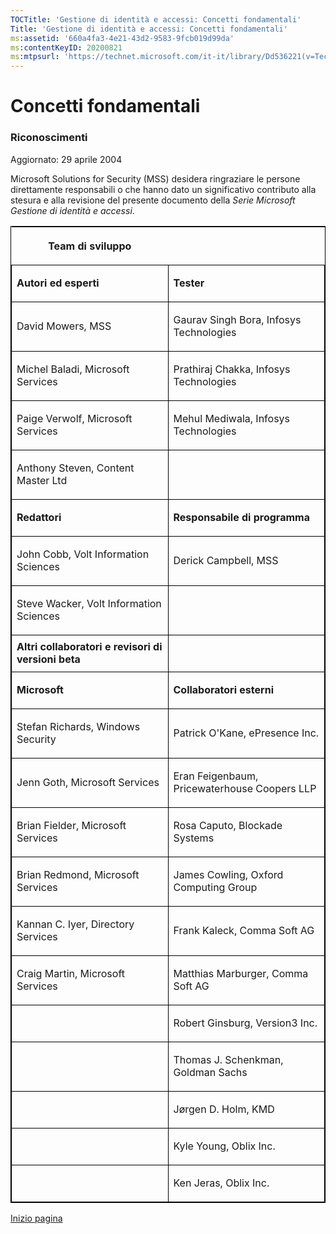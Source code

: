 ```yaml
---
TOCTitle: 'Gestione di identità e accessi: Concetti fondamentali'
Title: 'Gestione di identità e accessi: Concetti fondamentali'
ms:assetid: '660a4fa3-4e21-43d2-9583-9fcb019d99da'
ms:contentKeyID: 20200821
ms:mtpsurl: 'https://technet.microsoft.com/it-it/library/Dd536221(v=TechNet.10)'
---
```


Concetti fondamentali
=====================

### Riconoscimenti

Aggiornato: 29 aprile 2004

Microsoft Solutions for Security (MSS) desidera ringraziare le persone direttamente responsabili o che hanno dato un significativo contributo alla stesura e alla revisione del presente documento della *Serie Microsoft Gestione di identità e accessi*.

<p> </p>
<table style="border:1px solid black;">
<colgroup>
<col width="50%" />
<col width="50%" />
</colgroup>
<thead>
<tr class="header">
<th><p>Team di sviluppo</p></th>
<th><p> </p></th>
</tr>
</thead>
<tbody>
<tr class="odd">
<td style="border:1px solid black;"><p><strong>Autori ed esperti</strong></p></td>
<td style="border:1px solid black;"><p><strong>Tester</strong></p></td>
</tr>
<tr class="even">
<td style="border:1px solid black;"><p>David Mowers, MSS</p></td>
<td style="border:1px solid black;"><p>Gaurav Singh Bora, Infosys Technologies</p></td>
</tr>
<tr class="odd">
<td style="border:1px solid black;"><p>Michel Baladi, Microsoft Services</p></td>
<td style="border:1px solid black;"><p>Prathiraj Chakka, Infosys Technologies</p></td>
</tr>
<tr class="even">
<td style="border:1px solid black;"><p>Paige Verwolf, Microsoft Services</p></td>
<td style="border:1px solid black;"><p>Mehul Mediwala, Infosys Technologies</p></td>
</tr>
<tr class="odd">
<td style="border:1px solid black;"><p>Anthony Steven, Content Master Ltd</p></td>
<td style="border:1px solid black;"><p> </p></td>
</tr>
<tr class="even">
<td style="border:1px solid black;"><p><strong>Redattori</strong></p></td>
<td style="border:1px solid black;"><p><strong>Responsabile di programma</strong></p></td>
</tr>
<tr class="odd">
<td style="border:1px solid black;"><p>John Cobb, Volt Information Sciences</p></td>
<td style="border:1px solid black;"><p>Derick Campbell, MSS</p></td>
</tr>
<tr class="even">
<td style="border:1px solid black;"><p>Steve Wacker, Volt Information Sciences</p></td>
<td style="border:1px solid black;"><p> </p></td>
</tr>
<tr class="odd">
<td style="border:1px solid black;"><strong>Altri collaboratori e revisori di versioni beta</strong></td>
<td style="border:1px solid black;"><p> </p></td>
</tr>
<tr class="even">
<td style="border:1px solid black;"><p><strong>Microsoft</strong></p></td>
<td style="border:1px solid black;"><p><strong>Collaboratori esterni</strong></p></td>
</tr>
<tr class="odd">
<td style="border:1px solid black;"><p>Stefan Richards, Windows Security</p></td>
<td style="border:1px solid black;"><p>Patrick O'Kane, ePresence Inc.</p></td>
</tr>
<tr class="even">
<td style="border:1px solid black;"><p>Jenn Goth, Microsoft Services</p></td>
<td style="border:1px solid black;"><p>Eran Feigenbaum, Pricewaterhouse Coopers LLP</p></td>
</tr>
<tr class="odd">
<td style="border:1px solid black;"><p>Brian Fielder, Microsoft Services</p></td>
<td style="border:1px solid black;"><p>Rosa Caputo, Blockade Systems</p></td>
</tr>
<tr class="even">
<td style="border:1px solid black;"><p>Brian Redmond, Microsoft Services</p></td>
<td style="border:1px solid black;"><p>James Cowling, Oxford Computing Group</p></td>
</tr>
<tr class="odd">
<td style="border:1px solid black;"><p>Kannan C. Iyer, Directory Services</p></td>
<td style="border:1px solid black;"><p>Frank Kaleck, Comma Soft AG</p></td>
</tr>
<tr class="even">
<td style="border:1px solid black;"><p>Craig Martin, Microsoft Services</p></td>
<td style="border:1px solid black;"><p>Matthias Marburger, Comma Soft AG</p></td>
</tr>
<tr class="odd">
<td style="border:1px solid black;"><p> </p></td>
<td style="border:1px solid black;"><p>Robert Ginsburg, Version3 Inc.</p></td>
</tr>
<tr class="even">
<td style="border:1px solid black;"><p> </p></td>
<td style="border:1px solid black;"><p>Thomas J. Schenkman, Goldman Sachs</p></td>
</tr>
<tr class="odd">
<td style="border:1px solid black;"><p> </p></td>
<td style="border:1px solid black;"><p>Jørgen D. Holm, KMD</p></td>
</tr>
<tr class="even">
<td style="border:1px solid black;"><p> </p></td>
<td style="border:1px solid black;"><p>Kyle Young, Oblix Inc.</p></td>
</tr>
<tr class="odd">
<td style="border:1px solid black;"><p> </p></td>
<td style="border:1px solid black;"><p>Ken Jeras, Oblix Inc.</p></td>
</tr>
</tbody>
</table>
  
[](#mainsection)[Inizio pagina](#mainsection)
